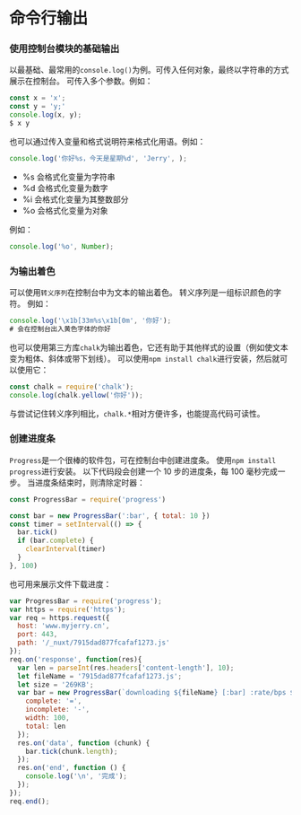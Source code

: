 # 命令行输出

### 使用控制台模块的基础输出

以最基础、最常用的`console.log()`为例。可传入任何对象，最终以字符串的方式展示在控制台。
可传入多个参数。例如：

```javascript
const x = 'x';
const y = 'y;'
console.log(x, y);
$ x y
```

也可以通过传入变量和格式说明符来格式化用语。例如：

```javascript
console.log('你好%s，今天是星期%d', 'Jerry', );
```

* %s 会格式化变量为字符串
* %d 会格式化变量为数字
* %i 会格式化变量为其整数部分
* %o 会格式化变量为对象

例如：

```javascript
console.log('%o', Number);
```

### 为输出着色

可以使用`转义序列`在控制台中为文本的输出着色。 转义序列是一组标识颜色的字符。
例如：

```javascript
console.log('\x1b[33m%s\x1b[0m', '你好');
# 会在控制台出入黄色字体的你好
```

也可以使用第三方库`chalk`为输出着色，它还有助于其他样式的设置（例如使文本变为粗体、斜体或带下划线）。
可以使用`npm install chalk`进行安装，然后就可以使用它：

```javascript
const chalk = require('chalk');
console.log(chalk.yellow('你好'));
```

与尝试记住转义序列相比，`chalk.*`相对方便许多，也能提高代码可读性。

### 创建进度条

`Progress`是一个很棒的软件包，可在控制台中创建进度条。 使用`npm install progress`进行安装。
以下代码段会创建一个 10 步的进度条，每 100 毫秒完成一步。 当进度条结束时，则清除定时器：

```javascript
const ProgressBar = require('progress')

const bar = new ProgressBar(':bar', { total: 10 })
const timer = setInterval(() => {
  bar.tick()
  if (bar.complete) {
    clearInterval(timer)
  }
}, 100)
```

也可用来展示文件下载进度：

```javascript
var ProgressBar = require('progress');
var https = require('https');
var req = https.request({
  host: 'www.myjerry.cn',
  port: 443,
  path: '/_nuxt/7915dad877fcafaf1273.js'
});
req.on('response', function(res){
  var len = parseInt(res.headers['content-length'], 10);
  let fileName = '7915dad877fcafaf1273.js';
  let size = '269KB';
  var bar = new ProgressBar(`downloading ${fileName} [:bar] :rate/bps ${size} :percent :etas`, {
    complete: '=',
    incomplete: '-',
    width: 100,
    total: len
  });
  res.on('data', function (chunk) {
    bar.tick(chunk.length);
  });
  res.on('end', function () {
    console.log('\n', '完成');
  });
});
req.end();
```

<Vssue :title="$title" />